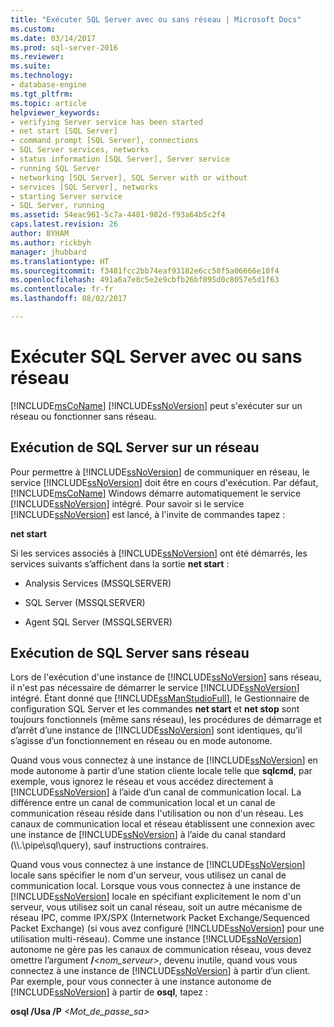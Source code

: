 ```yaml
---
title: "Exécuter SQL Server avec ou sans réseau | Microsoft Docs"
ms.custom: 
ms.date: 03/14/2017
ms.prod: sql-server-2016
ms.reviewer: 
ms.suite: 
ms.technology:
- database-engine
ms.tgt_pltfrm: 
ms.topic: article
helpviewer_keywords:
- verifying Server service has been started
- net start [SQL Server]
- command prompt [SQL Server], connections
- SQL Server services, networks
- status information [SQL Server], Server service
- running SQL Server
- networking [SQL Server], SQL Server with or without
- services [SQL Server], networks
- starting Server service
- SQL Server, running
ms.assetid: 54eac961-5c7a-4481-982d-f93a64b5c2f4
caps.latest.revision: 26
author: BYHAM
ms.author: rickbyh
manager: jhubbard
ms.translationtype: HT
ms.sourcegitcommit: f3481fcc2bb74eaf93182e6cc58f5a06666e10f4
ms.openlocfilehash: 491a6a7e8c5e2e9cbfb26bf095d0c8057e5d1f63
ms.contentlocale: fr-fr
ms.lasthandoff: 08/02/2017

---
```

# <a name="run-sql-server-with-or-without-a-network"></a>Exécuter SQL Server avec ou sans réseau
  [!INCLUDE[msCoName](../../includes/msconame-md.md)] [!INCLUDE[ssNoVersion](../../includes/ssnoversion-md.md)] peut s'exécuter sur un réseau ou fonctionner sans réseau.  
  
## <a name="running-sql-server-on-a-network"></a>Exécution de SQL Server sur un réseau  
 Pour permettre à [!INCLUDE[ssNoVersion](../../includes/ssnoversion-md.md)] de communiquer en réseau, le service [!INCLUDE[ssNoVersion](../../includes/ssnoversion-md.md)] doit être en cours d'exécution. Par défaut, [!INCLUDE[msCoName](../../includes/msconame-md.md)] Windows démarre automatiquement le service [!INCLUDE[ssNoVersion](../../includes/ssnoversion-md.md)] intégré. Pour savoir si le service [!INCLUDE[ssNoVersion](../../includes/ssnoversion-md.md)] est lancé, à l'invite de commandes tapez :  
  
 **net start**  
  
 Si les services associés à [!INCLUDE[ssNoVersion](../../includes/ssnoversion-md.md)] ont été démarrés, les services suivants s’affichent dans la sortie **net start** :  
  
-   Analysis Services (MSSQLSERVER)  
  
-   SQL Server (MSSQLSERVER)  
  
-   Agent SQL Server (MSSQLSERVER)  
  
## <a name="running-sql-server-without-a-network"></a>Exécution de SQL Server sans réseau  
 Lors de l'exécution d'une instance de [!INCLUDE[ssNoVersion](../../includes/ssnoversion-md.md)] sans réseau, il n'est pas nécessaire de démarrer le service [!INCLUDE[ssNoVersion](../../includes/ssnoversion-md.md)] intégré. Étant donné que [!INCLUDE[ssManStudioFull](../../includes/ssmanstudiofull-md.md)], le Gestionnaire de configuration SQL Server et les commandes **net start** et **net stop** sont toujours fonctionnels (même sans réseau), les procédures de démarrage et d’arrêt d’une instance de [!INCLUDE[ssNoVersion](../../includes/ssnoversion-md.md)] sont identiques, qu’il s’agisse d’un fonctionnement en réseau ou en mode autonome.  
  
 Quand vous vous connectez à une instance de [!INCLUDE[ssNoVersion](../../includes/ssnoversion-md.md)] en mode autonome à partir d’une station cliente locale telle que **sqlcmd**, par exemple, vous ignorez le réseau et vous accédez directement à [!INCLUDE[ssNoVersion](../../includes/ssnoversion-md.md)] à l’aide d’un canal de communication local. La différence entre un canal de communication local et un canal de communication réseau réside dans l'utilisation ou non d'un réseau. Les canaux de communication local et réseau établissent une connexion avec une instance de [!INCLUDE[ssNoVersion](../../includes/ssnoversion-md.md)] à l’aide du canal standard (\\\\.\pipe\sql\query), sauf instructions contraires.  
  
 Quand vous vous connectez à une instance de [!INCLUDE[ssNoVersion](../../includes/ssnoversion-md.md)] locale sans spécifier le nom d'un serveur, vous utilisez un canal de communication local. Lorsque vous vous connectez à une instance de [!INCLUDE[ssNoVersion](../../includes/ssnoversion-md.md)] locale en spécifiant explicitement le nom d'un serveur, vous utilisez soit un canal réseau, soit un autre mécanisme de réseau IPC, comme IPX/SPX (Internetwork Packet Exchange/Sequenced Packet Exchange) (si vous avez configuré [!INCLUDE[ssNoVersion](../../includes/ssnoversion-md.md)] pour une utilisation multi-réseau). Comme une instance [!INCLUDE[ssNoVersion](../../includes/ssnoversion-md.md)] autonome ne gère pas les canaux de communication réseau, vous devez omettre l’argument **/***<nom_serveur>*, devenu inutile, quand vous vous connectez à une instance de [!INCLUDE[ssNoVersion](../../includes/ssnoversion-md.md)] à partir d’un client. Par exemple, pour vous connecter à une instance autonome de [!INCLUDE[ssNoVersion](../../includes/ssnoversion-md.md)] à partir de **osql**, tapez :  
  
 **osql /Usa /P** *\<Mot_de_passe_sa>*  
  
  
